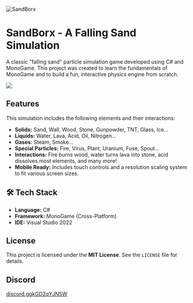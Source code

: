 ![SandBorx](https://github.com/user-attachments/assets/ef354ff4-03bb-4e28-8132-0c0afc788e1d)

# SandBorx - A Falling Sand Simulation

A classic "falling sand" particle simulation game developed using C# and MonoGame. This project was created to learn the fundamentals of MonoGame and to build a fun, interactive physics engine from scratch.

![]([https://github.com/YourUsername/YourRepoName/blob/main/demo.gif?raw=true](https://jumpshare.com/s/RcoPpBvUMOyBxLejCatS))
## Features

This simulation includes the following elements and their interactions:

* **Solids:** Sand, Wall, Wood, Stone, Gunpowder, TNT, Glass, Ice...
* **Liquids:** Water, Lava, Acid, Oil, Nitrogen...
* **Gases:** Steam, Smoke...
* **Special Particles:** Fire, Virus, Plant, Uranium, Fuse, Spout...
* **Interactions:** Fire burns wood, water turns lava into stone, acid dissolves most elements, and many more!
* **Mobile Ready:** Includes touch controls and a resolution scaling system to fit various screen sizes.

## 🛠️ Tech Stack
* **Language:** C#
* **Framework:** MonoGame (Cross-Platform)
* **IDE:** Visual Studio 2022

## License
This project is licensed under the **MIT License**. See the `LICENSE` file for details.

## Discord
[discord.ggkGD2qYJNSW](http://discord.gg/kGD2qYJNSW)

